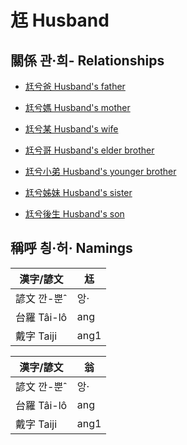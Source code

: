 # 尪 Husband

## 關係 관·희- Relationships

- [尪兮爸 Husband's father](member57.md)

- [尪兮媽 Husband's mother](member58.md)

- [尪兮某 Husband's wife](member18.md)

- [尪兮哥 Husband's elder brother](member59.md)

- [尪兮小弟 Husband's younger brother](member60.md)

- [尪兮姊妹 Husband's sister](member61.md)

- [尪兮後生 Husband's son](member19.md)



## 稱呼 칑·허· Namings

漢字/諺文 | 尪
--- | ---
諺文 깐-뿐ˆ | 앙·
台羅 Tâi-lô | ang
戴字 Taiji | ang1


漢字/諺文 | 翁
--- | ---
諺文 깐-뿐ˆ | 앙·
台羅 Tâi-lô | ang
戴字 Taiji | ang1


